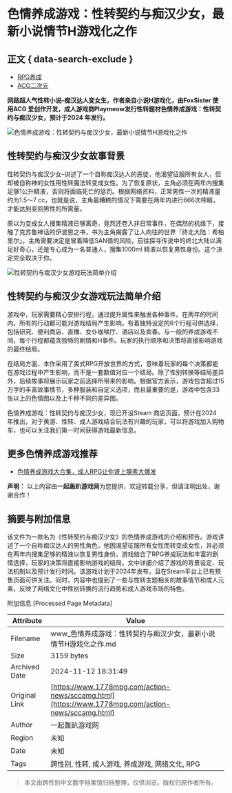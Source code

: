 # 色情养成游戏：性转契约与痴汉少女，最新小说情节H游戏化之作

## 正文 { data-search-exclude }


-   [RPG养成](https://www.1778mpg.com/tags/rpg.html)
-   [ACG二次元](https://www.1778mpg.com/tags/acg.html)

**网路超人气性转小说–痴汉达人变女生，作者亲自小说H游戏化，由FoxSister 使用ACG 爱创作开发，成人游戏商Playmeow发行性转题材色情养成游戏：性转契约与痴汉少女，预计于2024 年发行。**

![色情养成游戏：性转契约与痴汉少女，最新小说情节H游戏化之作](/userfiles/News/action-news/sccamg-1.png)

## 性转契约与痴汉少女故事背景

性转契约与痴汉少女–讲述了一个自称痴汉达人的恶徒，他渴望征服所有女人，但却被自称神的女性用性转魔法转变成女性。为了恢复原状，主角必须在两年内搜集足够1公升精液，否则将面临死亡的惩罚。根据网络资料，正常男性一次的精液量约为1.5～7 cc，也就是说，主角最糟糕的情况下需要在两年内进行666次榨精，才能达到变回男性的所需量。

原以为变成女人搜集精液已够离奇，竟然还卷入非日常事件，在偶然的机缘下，接触了克苏鲁神话的伊波恩之书，书为主角揭露了让人向往的世界「终北大陆：希柏里尔」。主角需要决定是冒着降低SAN值的风险，前往探寻传说中的终北大陆以满足好奇心，还是专心成为一名普通人，搜集1000ml 精液以恢复男性身份。这个决定完全取决于你。

![性转契约与痴汉少女游戏玩法简单介绍](/userfiles/News/action-news/sccamg-2.png)

## 性转契约与痴汉少女游戏玩法简单介绍

游戏中，玩家需要精心安排行程，通过提升属性来触发各种事件。在两年的时间内，所有的行动都可能对游戏结局产生影响。有着独特设定的6个行程可供选择，包括研究、便利商店、直播、女仆咖啡厅、酒店以及卖春。与一般的养成游戏不同，每个行程都蕴含独特的剧情和H事件。玩家的执行顺序和决策将直接影响游戏的最终结局。

在结局方面，本作采用了美式RPG开放世界的方式，意味着玩家的每个决策都能在游戏过程中产生影响，而不是一套数值对应一个结局。除了性别转换等结局差异外，后续故事将展示玩家之前选择所带来的影响。根据官方表示，游戏包含超过15万字的丰富故事情节，多种服装和自定义选项，而且最重要的是，游戏中包含33张以上的色情图以及上千种不同的差异图。

色情养成游戏：性转契约与痴汉少女，现已开设Steam 商店页面，预计在2024 年推出，对于黄游、性转、成人游戏结合玩法有兴趣的玩家，可以将游戏加入购物车，也可以关注我们第一时间获得游戏最新信息。

## 更多色情养成游戏推荐

-   [色情养成游戏大合集，成人RPG让你肾上腺素大爆发](/action-guide/18+rpg-game.html)

**声明：** 以上内容由**一起轰趴游戏网**为您提供，欢迎转载分享，但请注明出处，谢谢合作！

## 摘要与附加信息

<!-- tcd_abstract -->
该文件为一款名为《性转契约与痴汉少女》的色情养成游戏的介绍和预告。游戏讲述了一个自称痴汉达人的男性角色，他因渴望征服所有女性而转变成女性，并必须在两年内搜集足够的精液以恢复男性身份。游戏结合了RPG养成玩法和丰富的剧情选择，玩家的决策将直接影响游戏的结局。文中详细介绍了游戏的背景设定、玩法机制以及预计发行时间。该游戏计划于2024年发布，且在Steam平台上已有预售页面可供关注。同时，内容中也提到了一些与性转主题相关的故事情节和成人元素，反映了网络文化中性别转换的流行趋势和成人游戏市场的特色。
<!-- tcd_abstract_end -->

附加信息 [Processed Page Metadata]

| Attribute       | Value                                  |
|-----------------|----------------------------------------|
| Filename        | www_色情养成游戏：性转契约与痴汉少女，最新小说情节H游戏化之作.md                             |
| Size            | 3159 bytes                           |
| Archived Date   | 2024-11-12 18:31:49                             |
| Original Link   | [https://www.1778mpg.com/action-news/sccamg.html](https://www.1778mpg.com/action-news/sccamg.html)                       |
| Author          | 一起轰趴游戏网                               |
| Region          | 未知                               |
| Date            | 未知                                 |
| Tags            | 跨性别, 性转, 成人游戏, 养成游戏, 网络文化, RPG                                 |
>
> 本文由跨性别中文数字档案馆归档整理，仅供浏览。版权归原作者所有。
>